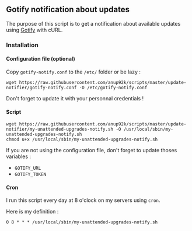 ## Gotify notification about updates

The purpose of this script is to get a notification 
about available updates using 
[Gotify](https://gotify.net) with cURL.


### Installation
#### Configuration file (optional)

Copy `gotify-notify.conf` to the `/etc/` folder or be lazy :
```
wget https://raw.githubusercontent.com/anup92k/scripts/master/update-notifier/gotify-notify.conf -O /etc/gotify-notify.conf
```

Don't forget to update it with your personnal credentials !


#### Script
```
wget https://raw.githubusercontent.com/anup92k/scripts/master/update-notifier/my-unattended-upgrades-notify.sh -O /usr/local/sbin/my-unattended-upgrades-notify.sh
chmod u+x /usr/local/sbin/my-unattended-upgrades-notify.sh
```

If you are not using the configuration file,
don't forget to update thoses variables :

* `GOTIFY_URL`
* `GOTIFY_TOKEN`


#### Cron

I run this script every day at 8 o'clock on my servers using `cron`.

Here is my definition :
```
0 8 * * * /usr/local/sbin/my-unattended-upgrades-notify.sh
```
